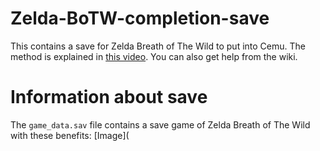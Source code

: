 # Zelda-BoTW-completion-save
This contains a save for Zelda Breath of The Wild to put into Cemu.
The method is explained in [this video](https://youtu.be/M9zLCh1dSGo).
You can also get help from the wiki.

# Information about save
The `game_data.sav` file contains a save game of Zelda Breath of The Wild with these benefits:
[Image](
